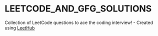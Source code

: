 # LEETCODE_AND_GFG_SOLUTIONS
Collection of LeetCode questions to ace the coding interview! - Created using [LeetHub](https://github.com/QasimWani/LeetHub)
